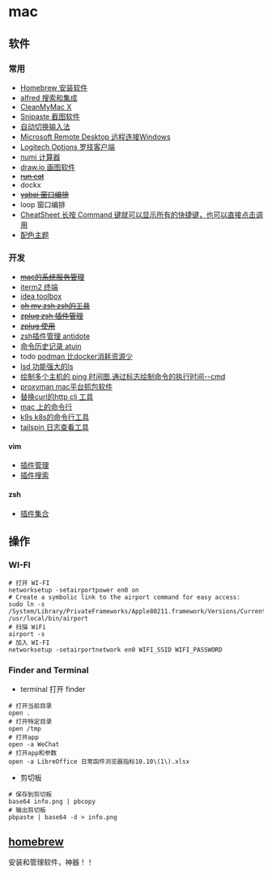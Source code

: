 # mac

## 软件

### 常用

- [Homebrew 安装软件](https://brew.sh)
- [alfred 搜索和集成](https://www.alfredapp.com/)
- [CleanMyMac X](https://cleanmymac.com/)
- [Snipaste 截图软件](https://www.snipaste.com/)
- [自动切换输入法](https://github.com/itsuhane/SwitchKey)
- [Microsoft Remote Desktop 远程连接Windows](https://learn.microsoft.com/en-us/windows-server/remote/remote-desktop-services/clients/remote-desktop-mac) 
- [Logitech Options 罗技客户端](https://www.logitech.com.cn/zh-cn/software/options.html)
- [numi 计算器](https://github.com/nikolaeu/numi/wiki)
- [draw.io 画图软件](https://app.diagrams.net/)
- ~~[run cat](https://apps.apple.com/cn/app/runcat/id1429033973?mt=12)~~
- dockx
- ~~[yabai 窗口编排](https://github.com/koekeishiya/yabai)~~
- loop 窗口编排
- [CheatSheet 长按 Command 键就可以显示所有的快捷键，也可以直接点击调用](https://www.mediaatelier.com/CheatSheet/)
- [配色主题](https://draculatheme.com/)

### 开发

- ~~[mac的系统服务管理](https://www.launchd.info/)~~
- [iterm2 终端](https://iterm2.com/)
- [idea toolbox](https://www.jetbrains.com/toolbox-app/)
- ~~[oh my zsh zsh的工具](https://ohmyz.sh/)~~
- ~~[zplug zsh 插件管理](https://github.com/zplug/zplug)~~
- ~~[zplug 使用](https://www.jkg.tw/p2965/)~~
- [zsh插件管理 antidote](https://github.com/mattmc3/antidote)
- [命令历史记录 atuin](https://github.com/ellie/atuin)
- todo [podman 比docker消耗资源少](https://podman.io/)
- [lsd 功能强大的ls](https://github.com/lsd-rs/lsd)
- [绘制多个主机的 ping 时间图,通过标志绘制命令的执行时间--cmd](https://github.com/orf/gping)
- [proxyman mac平台抓包软件](https://proxyman.io/)
- [替换curl的http cli 工具](https://github.com/httpie/cli)
- [mac 上的命令行](https://git.herrbischoff.com/awesome-macos-command-line/about/)
- [k9s k8s的命令行工具](https://k9scli.io/)
- [tailspin 日志查看工具](https://github.com/bensadeh/tailspin)

#### vim

- [插件管理](https://github.com/VundleVim/Vundle.vim)
- [插件搜索](https://vimawesome.com)

#### zsh

- [插件集合](https://github.com/unixorn/awesome-zsh-plugins)

## 操作

### WI-FI

```shell
# 打开 WI-FI
networksetup -setairportpower en0 on
# Create a symbolic link to the airport command for easy access:
sudo ln -s /System/Library/PrivateFrameworks/Apple80211.framework/Versions/Current/Resources/airport /usr/local/bin/airport
# 扫描 WiFi
airport -s
# 加入 WI-FI
networksetup -setairportnetwork en0 WIFI_SSID WIFI_PASSWORD

```

### Finder and Terminal

- terminal 打开 finder

```shell
# 打开当前目录
open .
# 打开特定目录
open /tmp
# 打开app
open -a WeChat
# 打开app和参数
open -a LibreOffice 日常函件浏览器指标10.10\(1\).xlsx
```

- 剪切板

```shell
# 保存到剪切板
base64 info.png | pbcopy
# 输出剪切板
pbpaste | base64 -d > info.png
```

## [homebrew](https://brew.sh)

安装和管理软件，神器！！
